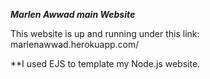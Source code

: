 ***Marlen Awwad main Website*** 

This website is up and running under this link:
marlenawwad.herokuapp.com/





**I used EJS to template my Node.js website.
